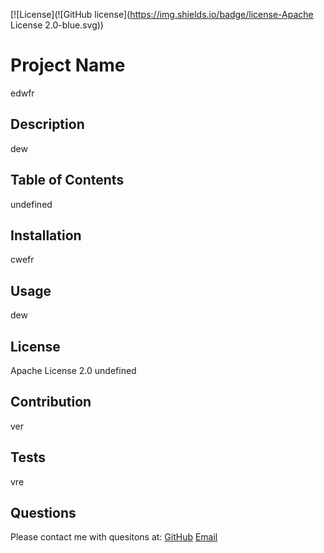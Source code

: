 
[![License](![GitHub license](https://img.shields.io/badge/license-Apache License 2.0-blue.svg))
# Project Name
edwfr
## Description
dew
## Table of Contents
undefined
## Installation
cwefr
## Usage
dew
## License
Apache License 2.0
undefined
## Contribution
ver
## Tests
vre
## Questions
Please contact me with quesitons at:
[GitHub](undefined)
[Email](undefined)
